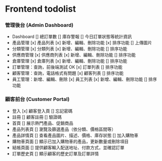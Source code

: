 # Frontend todolist

### 管理後台 (Admin Dashboard)

- Dashboard
  [] 總訂單數
  [] 庫存警報
  [] 今日訂單狀態等統計資訊
- 產品管理
  [x] 產品列表
  [x] 新增、編輯、刪除功能
  [x] 排序功能
  [] 上傳圖片
- 分類管理
  [x] 分類列表
  [x] 新增、編輯、刪除功能
  [] 排序功能
- 供應商管理
  [x] 供應商列表
  [x] 新增、編輯、刪除功能
  [] 排序功能
- 倉庫管理
  [x] 倉庫列表
  [x] 新增、編輯、刪除功能
  [] 排序功能
- 訂單管理：查詢，前後端測試 OK
  [x] 訂單列表
  [] 排序功能
- 顧客管理：查詢，電話格式有問題
  [x] 顧客列表
  [] 排序功能
- 員工管理：新增、編輯、刪除
  [x] 員工列表
  [x] 新增、編輯、刪除功能
  [] 排序功能

### 顧客前台 (Customer Portal)

- 登入
  [x] 顧客登入頁
  [] 忘記密碼
- 註冊
  [] 顧客註冊
  [] 驗證碼
- 首頁
  [] 展示熱門產品、促銷商品
- 產品列表頁
  [] 瀏覽及篩選產品（依分類、價格區間等）
- 產品詳情頁
  [] 查看產品圖片、描述、價格、庫存狀態
  [] 加入購物車
- 購物車頁面
  [] 顯示已加入購物車的產品，更新數量或刪除項目
- 結帳頁面
  [] 提供顧客輸入配送地址、付款方式，並確認訂單
- 訂單歷史頁
  [] 顯示顧客的歷史訂單及訂單詳情

